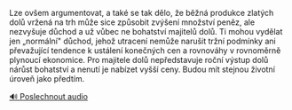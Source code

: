 
Lze ovšem argumentovat, a také se tak dělo, že běžná produkce zlatých dolů vržená na trh může sice způsobit zvýšení množství peněz, ale nezvyšuje důchod a už vůbec ne bohatství majitelů dolů. Ti mohou vydělat jen „normální" důchod, jehož utracení nemůže narušit tržní podmínky ani převažující tendence k ustálení konečných cen a rovnováhy v rovnoměrně plynoucí ekonomice. Pro majitele dolů nepředstavuje roční výstup dolů nárůst bohatství a nenutí je nabízet vyšší ceny. Budou mít stejnou životní úroveň jako předtím.

[🔊 Poslechnout audio](/data/7-paragraphs/audio/chapter_78/para_009-Lze-ovem-argumentovat-a-tak-se-tak-dlo-e-b.mp3)
